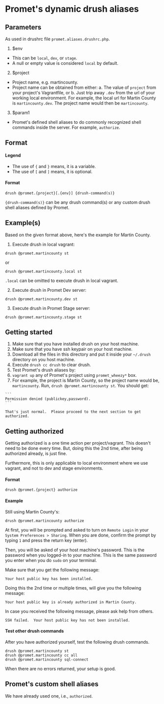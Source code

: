 # Promet's dynamic drush aliases
 
## Parameters
As used in drushrc file `promet.aliases.drushrc.php`.

1. $env
  - This can be `local`, `dev`, or `stage`.
  - A null or empty value is considered `local` by default.

2. $project
  - Project name, e.g. martincounty.
  - Project name can be obtained from either:
    a. The value of `project` from your project's Vagrantfile, or
    b. Just trip away `.dev` from the url of your working local environment. For example, the local url for Martin County is `martincounty.dev`. The project name would then be `martincounty`.

3. $param1
  - Promet's defined shell aliases to do commonly recognized shell commands inside the server.  For example, `authorize`.

## Format

#### Legend
- The use of `{` and `}` means, it is a variable.
- The use of `[` and `]` means, it is optional.

#### Format
```
drush @promet.{project}[.{env}] {drush-command(s)}
```

`{drush-command(s)}` can be any drush command(s) or any custom drush shell aliases defined by Promet.

## Example(s)
Based on the given format above, here's the example for Martin County.

1. Execute drush in local vagrant:

  ```
  drush @promet.martincounty st
  ```
  or
  ```
  drush @promet.martincounty.local st
  ```
  `.local` can be omitted to execute drush in local vagrant.

2. Execute drush in Promet Dev server:

  ```
  drush @promet.martincounty.dev st
  ```

3. Execute drush in Promet Stage server:

  ```
  drush @promet.martincounty.stage st
  ```

## Getting started
1. Make sure that you have installed drush on your host machine.
2. Make sure that you have ssh keypair on your host machine.
3. Download all the files in this directory and put it inside your `~/.drush` directory on you host machine.
4. Execute `drush cc drush` to clear drush.
5. Test Promet's drush aliases by:
  1. `vagrant up` any of Promet's project using `promet_wheezy*` box.
  2. For example, the project is Martin County, so the project name would be, `martincounty`. Run, `drush @promet.martincounty st`.  You should get:

    ```
    Permission denied (publickey,password).
    ```

    That's just normal.  Please proceed to the next section to get authorized.

## Getting authorized
Getting authorized is a one time action per project/vagrant.  This doesn't need to be done every time.  But, doing this the 2nd time, after being authorized already, is just fine.

Furthermore, this is only applicable to local environment where we use vagrant, and not to dev and stage environments.

#### Format
```
drush @promet.{project} authorize
```

#### Example
Still using Martin County's:

```
drush @promet.martincounty authorize
```

At first, you will be prompted and asked to turn on `Remote Login` in your `System Preferences > Sharing`.  When you are done, confirm the prompt by typing `1` and press the return key (enter).

Then, you will be asked of your host machine's password.  This is the password when you logged-in to your machine.  This is the same password you enter when you do `sudo` on your terminal.

Make sure that you get the following message:

```
Your host public key has been installed.
```

Doing this the 2nd time or multiple times, will give you the following message:

```
Your host public key is already authorized in Martin County.
```

In case you received the following message, please ask help from others.
```
SSH failed.  Your host public key has not been installed.
```

#### Test other drush commands
After you have authorized yourself, test the following drush commands.

```
drush @promet.martincounty st
drush @promet.martincounty cc all
drush @promet.martincounty sql-connect
```

When there are no errors returned, your setup is good.

## Promet's custom shell aliases
We have already used one, i.e., `authorized`.
